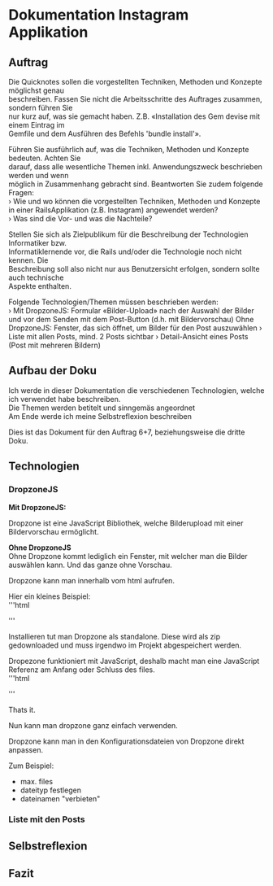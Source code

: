 # Dokumentation Instagram Applikation

## Auftrag
Die Quicknotes sollen die vorgestellten Techniken, Methoden und Konzepte möglichst genau  
beschreiben. Fassen Sie nicht die Arbeitsschritte des Auftrages zusammen, sondern führen Sie  
nur kurz auf, was sie gemacht haben. Z.B. «Installation des Gem devise mit einem Eintrag im  
Gemfile und dem Ausführen des Befehls 'bundle install'».  

Führen Sie ausführlich auf, was die Techniken, Methoden und Konzepte bedeuten. Achten Sie  
darauf, dass alle wesentliche Themen inkl. Anwendungszweck beschrieben werden und wenn  
möglich in Zusammenhang gebracht sind. Beantworten Sie zudem folgende Fragen:  
› Wie und wo können die vorgestellten Techniken, Methoden und Konzepte in einer RailsApplikation (z.B. Instagram) angewendet werden?  
› Was sind die Vor- und was die Nachteile?  

Stellen Sie sich als Zielpublikum für die Beschreibung der Technologien Informatiker bzw.  
Informatiklernende vor, die Rails und/oder die Technologie noch nicht kennen. Die  
Beschreibung soll also nicht nur aus Benutzersicht erfolgen, sondern sollte auch technische  
Aspekte enthalten.  

Folgende Technologien/Themen müssen beschrieben werden:  
› Mit DropzoneJS: Formular «Bilder-Upload» nach der Auswahl der Bilder und vor dem Senden
  mit dem Post-Button (d.h. mit Bildervorschau)
  Ohne DropzoneJS: Fenster, das sich öffnet, um Bilder für den Post auszuwählen
› Liste mit allen Posts, mind. 2 Posts sichtbar
› Detail-Ansicht eines Posts (Post mit mehreren Bildern)

## Aufbau der Doku  
Ich werde in dieser Dokumentation die verschiedenen Technologien, welche ich verwendet habe beschreiben.  
Die Themen werden betitelt und sinngemäs angeordnet  
Am Ende werde ich meine Selbstreflexion beschreiben  
  
Dies ist das Dokument für den Auftrag 6+7, beziehungsweise die dritte Doku.

## Technologien  

### DropzoneJS
__Mit DropzoneJS:__  

Dropzone ist eine JavaScript Bibliothek, welche Bilderupload mit einer Bildervorschau ermöglicht.

__Ohne DropzoneJS__  
Ohne Dropzone kommt lediglich ein Fenster, mit welcher man die Bilder auswählen kann. Und das ganze ohne Vorschau.

Dropzone kann man innerhalb vom html aufrufen.

Hier ein kleines Beispiel:  
'''html
<form action="/file-upload"
      class="dropzone"
      id="my-awesome-dropzone"></form>
'''

Installieren tut man Dropzone als standalone.
Diese wird als zip gedownloaded und muss irgendwo im Projekt abgespeichert werden.  

Dropezone funktioniert mit JavaScript, deshalb macht man eine JavaScript Referenz am Anfang oder Schluss des files.  
'''html
<script src="./path/to/dropzone.js"></script>
'''

Thats it.

Nun kann man dropzone ganz einfach verwenden.  

Dropzone kann man in den Konfigurationsdateien von Dropzone direkt anpassen.

Zum Beispiel:
* max. files
* dateityp festlegen
* dateinamen "verbieten"

### Liste mit den Posts

## Selbstreflexion  


## Fazit
